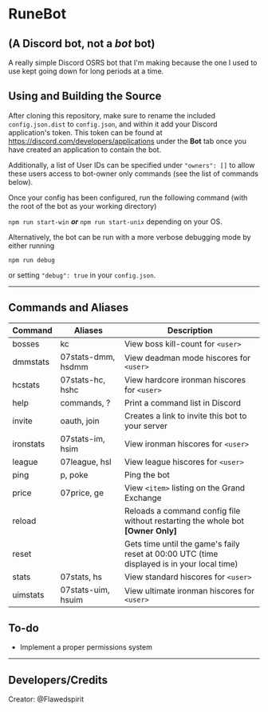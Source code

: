 # RuneBot
## (A Discord bot, not a _bot_ bot)

A really simple Discord OSRS bot that I'm making because the one I used to use kept going down for long periods at a time.

## Using and Building the Source

After cloning this repository, make sure to rename the included `config.json.dist` to `config.json`, and within it add your Discord application's token. This token can be found at https://discord.com/developers/applications under the **Bot** tab once you have created an application to contain the bot.

Additionally, a list of User IDs can be specified under `"owners": []` to allow these users access to bot-owner only commands (see the list of commands below).

Once your config has been configured, run the following command (with the root of the bot as your working directory)

```npm run start-win``` ***or*** ```npm run start-unix``` depending on your OS.

Alternatively, the bot can be run with a more verbose debugging mode by either running

```npm run debug```

or setting `"debug": true` in your `config.json`.

----
## Commands and Aliases

Command | Aliases | Description
------- | ------- | -----------
bosses | kc | View boss kill-count for `<user>`
dmmstats | 07stats-dmm, hsdmm | View deadman mode hiscores for `<user>`
hcstats | 07stats-hc, hshc | View hardcore ironman hiscores for `<user>`
help | commands, ? | Print a command list in Discord
invite | oauth, join | Creates a link to invite this bot to your server
ironstats | 07stats-im, hsim | View ironman hiscores for `<user>`
league | 07league, hsl | View league hiscores for `<user>`
ping | p, poke | Ping the bot
price | 07price, ge | View `<item>` listing on the Grand Exchange
reload || Reloads a command config file without restarting the whole bot **[Owner Only]**
reset || Gets time until the game's faily reset at 00:00 UTC (time displayed is in your local time)
stats | 07stats, hs | View standard hiscores for `<user>`
uimstats | 07stats-uim, hsuim | View ultimate ironman hiscores for `<user>`

## To-do
- Implement a proper permissions system

----
## Developers/Credits

Creator: @Flawedspirit